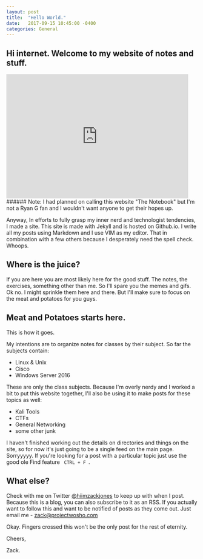 ```yaml
---
layout: post
title:  "Hello World."
date:   2017-09-15 10:45:00 -0400
categories: General
---
```



## Hi internet. Welcome to my website of notes and stuff.


<iframe src="https://giphy.com/embed/CQhvppGGlxgA0" width="480" height="328" frameBorder="0" class="giphy-embed" allowFullScreen></iframe>
###### Note: I had planned on calling this website "The Notebook" but I'm not a Ryan G fan and I wouldn't want anyone to get their hopes up.
<p>
Anyway, In efforts to fully grasp my inner nerd and technologist tendencies, I made a site. This site is made with Jekyll and is hosted on Github.io. I write all my posts using Markdown and I use VIM as my editor. That in combination with a few others because I desperately need the spell check. Whoops.


## Where is the juice?
If you are here you are most likely here for the good stuff. The notes, the exercises, something other than me. So I'll spare you the memes and gifs. Ok no. I might sprinkle them here and there. But I'll make sure to focus on the meat and potatoes for you guys.

## Meat and Potatoes starts here.
This is how it goes.

My intentions are to organize notes for classes by their subject. So far the subjects contain:
- Linux & Unix
- Cisco
- Windows Server 2016

These are only the class subjects. Because I'm overly nerdy and I worked a bit to put this website together, I'll also be using it to make posts for these topics as well:
- Kali Tools
- CTFs
- General Networking
- some other junk

I haven't finished working out the details on directories and things on the site, so for now it's just going to be a single feed on the main page. Sorryyyyy. If you're looking for a post with a particular topic just use the good ole Find feature <code> CTRL + F </code>.

## What else?
Check with me on Twitter [@hiimzackjones](https://twitter.com/hiimzackjones) to keep up with when I post. Because this is a blog, you can also subscribe to it as an RSS. If you actually want to follow this and want to be notified of posts as they come out. Just email me - [zack@projectwosho.com](mailto:zack@projectwosho.com)

Okay. Fingers crossed this won't be the only post for the rest of eternity.

Cheers,

Zack.  
